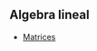 ## Algebra lineal

- [Matrices](https://github.com/mondeja/fullstack/blob/master/backend/src/001-matematicas/teoria_practica/algebra_aritmetica/004-algebra_lineal/matrices.ipynb)

